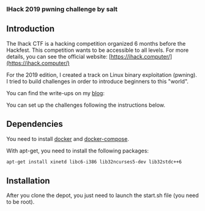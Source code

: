 ### IHack 2019 pwning challenge by salt

## Introduction

The Ihack CTF is a hacking competition organized 6 months before the Hackfest. This competition wants to be accessible to all levels. For more details, you can see the official website: [https://ihack.computer/](https://ihack.computer/)

For the 2019 edition, I created a track on Linux binary exploitation (pwning). I tried to build challenges in order to introduce beginners to this "world".

You can find the write-ups on my [blog](https://salt-hacking-blog.com/hackfest/2019/06/16/pwning-challenges.html):

You can set up the challenges following the instructions below.

## Dependencies

You need to install [docker](https://docs.docker.com/install/linux/docker-ce/debian/) and [docker-compose](https://docs.docker.com/compose/install/).

With apt-get, you need to install the following packages:

```bash
apt-get install xinetd libc6-i386 lib32ncurses5-dev lib32stdc++6
```

## Installation

After you clone the depot, you just need to launch the start.sh file (you need to be root).
